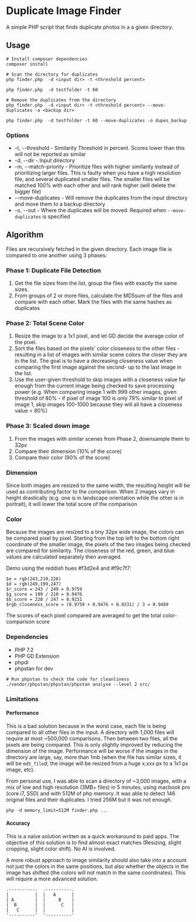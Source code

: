 # Duplicate Image Finder
A simple PHP script that finds duplicate photos in a a given directory. 

## Usage

```
# Install composer dependencies
composer install

# Scan the directory for duplicates
php finder.php  -d <input dir> -t <threshold percent>

php finder.php  -d testfolder -t 60

# Remove the duplicates from the directory
php finder.php  -d <input dir> -t <threshold percent> --move-duplicates -o <backup dir>

php finder.php  -d testfolder -t 60 --move-duplicates -o dupes_backup

```

### Options
* -t, --threshold - Similarity Threshold in percent. Scores lower than this will not be reported as similar
* -d, --dir - Input directory
* -m, --match-priority - Prioritize files with higher similarity instead of prioritizing larger files. This is faulty when you have a high resolution file, and several duplicated smaller files. The smaller files will be matched 100% with each other and will rank higher (will delete the bigger file)
* --move-duplicates - Will remove the duplicates from the input directory and move them to a backup directory
* -o, --out - Where the duplicates will be moved. Required when `--move-duplicates` is specified

## Algorithm
Files are recursively fetched in the given directory. Each image file is compared to one another using 3 phases:

### Phase 1: Duplicate File Detection
1. Get the file sizes from the list, group the files with exactly the same sizes.
2. From groups of 2 or more files, calculate the MD5sum of the files and compare with each other. Mark the files with the same hashes as duplicates

### Phase 2: Total Scene Color
1. Resize the image to a 1x1 pixel, and let GD decide the average color of the pixel.
2. Sort the files based on the pixels' color closeness to the other files - resulting in a list of images with similar scene colors the closer they are in the list. The goal is to have a decreasing closeness value when comparing the first image against the second- up to the last image in the list.
3. Use the user-given threshold to skip images with a closeness value far enough from the current image being checked to save processing power (e.g. When comparing image 1 with 999 other images, given threshold of 80% - if pixel of image 100 is only 79% similar to pixel of image 1, skip images 100-1000 because they will all have a closeness value < 80%)

### Phase 3: Scaled down image
1. From the images with similar scenes from Phase 2, downsample them to 32px
1. Compare their dimension (10% of the score)
2. Compare their color (90% of the score)

### Dimension
Since both images are resized to the same width, the resulting height will be used as contributing factor to the comparison. When 2 images vary in height drastically (e.g. one is in landscape orientation while the other is in portrait), it will lower the total score of the comparison

### Color
Because the images are resized to a tiny 32px wide image, the colors can be compared pixel by pixel. Starting from the top left to the bottom right coordinate of the smaller image, the pixels of the two images being checked are compared for similarity. The closeness of the red, green, and blue values are calculated separately then averaged.

Demo using the reddish hues #f3d2e4 and #f9c7f7:

```
$e = rgb(243,210,228)
$d = rgb(249,199,247)
$r_score = 243 / 249 = 0.9759
$g_score = 199 / 210 = 0.9476
$b_score = 228 / 247 = 0.9231
$rgb_closeness_score = (0.9759 + 0.9476 + 0.9231) / 3 = 0.9489
```

The scores of each pixel compared are averaged to get the total color-comparison score

### Dependencies

* PHP 7.2
* PHP GD Extension
* phpdi
* phpstan for dev

```
# Run phpstan to check the code for cleanliness
./vendor/phpstan/phpstan/phpstan analyse --level 2 src/
```

### Limitations

#### Performance
This is a bad solution because in the worst case, each file is being compared to all other files in the input. A directory with 1,000 files will require at most ~500,000 comparisons. Then between two files, all the pixels are being compared. This is only slightly improved by reducing the dimension of the image. Performance will be worse if the images in the directory are large, say, more than 1mb (when the file has similar sizes, it will be `md5_file`d; the image will be resized from a huge x,xxx px to a 1x1 px image, etc).

From personal use, I was able to scan a directory of ~3,000 images, with a mix of low and high resolution (3MB+ files) in 5 minutes, using macbook pro (core i7, SSD) and with 512M of php memory. It was able to detect 146 original files and their duplicates. I tried 256M but it was not enough.

`php -d memory_limit=512M finder.php ...`

#### Accuracy
This is a naïve solution written as a quick workaround to paid apps. The objective of this solution is to find almost exact matches (Resizing, slight cropping, slight color shift). No AI is involved.

A more robust approach to image similarity should also take into a account not just the colors in the same positions, but also whether the objects in the image has shifted (the colors will not match in the same coordinates). This will require a more advanced solution.

```
.----------.  .----------.
|          |  |   A      |
| A        |  |     B    |
|  B       |  |      C   |
|   C      |  |          |
'----------'  '----------'
```
